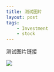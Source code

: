 ```yaml
--- 
title: 测试图片
layout: post
tags: 
    - Investment
    - stock
---
```


测试图片链接

![](http://otho.douban.com/view/photo/photo/ROjgcOvtyWcmT45WmTb61Q/x2200031257.jpg)